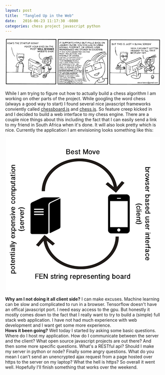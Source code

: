 ```yaml
---
layout: post
title:  "Tangled Up in the Web"
date:   2016-06-23 11:17:30 -0800
categories: chess project javascript python
---
```


<p align="center">
	<img src="/webdev.png"> 
</p>

While I am trying to figure out how to actually build a chess algorithm I am working on other parts of the project. While googling the word chess (always a good way to start) I found several nice javascript frameworks conviently called [chessboard.js](http://chessboardjs.com/) and [chess.js](https://github.com/jhlywa/chess.js). So feature creep kicked in and I decided to build a web interface to my chess engine. There are a couple nice things about this including the fact that I can easily send a link to my friend in South Africa when it's done. It will also look pretty which is nice. Currently the application I am envisioning looks something like this:

<p align="center">
	<img src="/overview.png"> 
</p>

**Why am I not doing it all client side?**
I can make excuses. Machine learning can be slow and complicated to run in a browser. Tensorflow doesn't have an offical javascript port. I need easy access to the gpu. But honestly it mostly comes down to the fact that I really want to try to build a (simple) full stack web application. I have not had much experience with web development and I want get some more experience.    
**Hows it been going?**
Well today I started by asking some basic questions. Where do I host my application. How do I communicate between the server and the client? What open source javascript projects are out there? And then some more specific questions. What's a RESTful api? Should I make my server in python or node? Finally some angry questions. What do you mean I can't send an unencrypted ajax request from a page hosted over https to the server on my laptop? What the hell is https? So overall it went well. Hopefully I'll finish something that works over the weekend.
